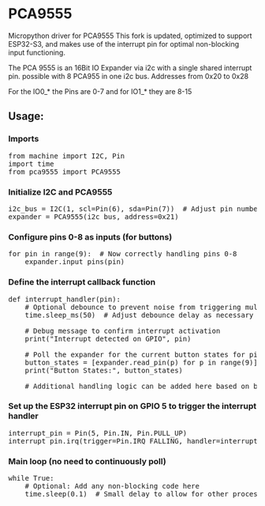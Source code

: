 # PCA9555
Micropython driver for PCA9555
This fork is updated, optimized to support ESP32-S3, and makes use of the
interrupt pin for optimal non-blocking input functioning.

The PCA 9555 is an 16Bit IO Expander via i2c with a single shared interrupt pin.
possible with 8 PCA955 in one i2c bus.
Addresses from 0x20 to 0x28

For the IO0_* the Pins are 0-7 and for IO1_* they are  8-15

Usage:
---------
### Imports
<pre>
from machine import I2C, Pin
import time
from pca9555 import PCA9555
</pre>

### Initialize I2C and PCA9555
<pre>i2c_bus = I2C(1, scl=Pin(6), sda=Pin(7))  # Adjust pin numbers as needed
expander = PCA9555(i2c_bus, address=0x21)
</pre>
       
### Configure pins 0-8 as inputs (for buttons)
<pre>
for pin in range(9):  # Now correctly handling pins 0-8
    expander.input_pins(pin)
</pre>
        
### Define the interrupt callback function
<pre>
def interrupt_handler(pin):
    # Optional debounce to prevent noise from triggering multiple interrupts
    time.sleep_ms(50)  # Adjust debounce delay as necessary

    # Debug message to confirm interrupt activation
    print("Interrupt detected on GPIO", pin)

    # Poll the expander for the current button states for pins 0-8
    button_states = [expander.read_pin(p) for p in range(9)]
    print("Button States:", button_states)

    # Additional handling logic can be added here based on button states
</pre>

### Set up the ESP32 interrupt pin on GPIO 5 to trigger the interrupt handler
<pre>
interrupt_pin = Pin(5, Pin.IN, Pin.PULL_UP)
interrupt_pin.irq(trigger=Pin.IRQ_FALLING, handler=interrupt_handler)
</pre>

### Main loop (no need to continuously poll)
<pre>
while True:
    # Optional: Add any non-blocking code here
    time.sleep(0.1)  # Small delay to allow for other processing
</pre>
